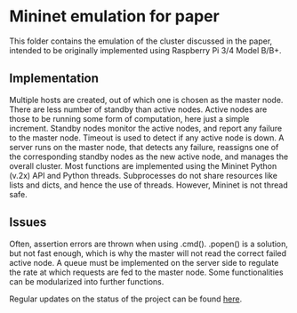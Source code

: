 # Mininet emulation for paper

This folder contains the emulation of the cluster discussed in the paper, intended to be originally implemented using Raspberry Pi 3/4 Model B/B+.

## Implementation

Multiple hosts are created, out of which one is chosen as the master node. There are less number of standby than active nodes. Active nodes are those to be running some form of computation, here just a simple increment. Standby nodes monitor the active nodes, and report any failure to the master node. Timeout is used to detect if any active node is down. A server runs on the master node, that detects any failure,
reassigns one of the corresponding standby nodes as the new active node, and manages the overall cluster. Most functions are implemented using the Mininet Python (v.2x) API and Python threads. Subprocesses do not share resources like lists and dicts, and hence the use of threads. However, Mininet is not thread safe.

## Issues

Often, assertion errors are thrown when using .cmd(). .popen() is a solution, but not fast enough, which is why the master will not read the correct failed active node. A queue must be implemented on the server side to regulate the rate at which requests are fed to the master node. Some functionalities can be modularized into further functions.

Regular updates on the status of the project can be found [here](https://docs.google.com/document/d/1nu5DaCyusmTI1MsJf_ltdt4ChMOaHcWaL71IBXUBuzY/edit?usp=sharing).